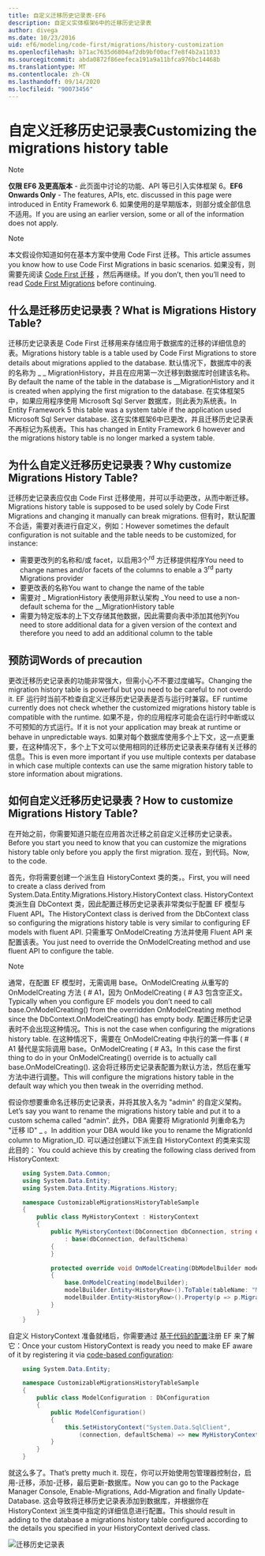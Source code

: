 ```yaml
---
title: 自定义迁移历史记录表-EF6
description: 自定义实体框架6中的迁移历史记录表
author: divega
ms.date: 10/23/2016
uid: ef6/modeling/code-first/migrations/history-customization
ms.openlocfilehash: b71ac7635d6804af2db9bf00acf7e8f4b2a11033
ms.sourcegitcommit: abda0872f86eefeca191a9a11bfca976bc14468b
ms.translationtype: MT
ms.contentlocale: zh-CN
ms.lasthandoff: 09/14/2020
ms.locfileid: "90073456"
---
```

# <a name="customizing-the-migrations-history-table"></a><span data-ttu-id="9657a-103">自定义迁移历史记录表</span><span class="sxs-lookup"><span data-stu-id="9657a-103">Customizing the migrations history table</span></span>
> [!NOTE]
> <span data-ttu-id="9657a-104">**仅限 EF6 及更高版本** - 此页面中讨论的功能、API 等已引入实体框架 6。</span><span class="sxs-lookup"><span data-stu-id="9657a-104">**EF6 Onwards Only** - The features, APIs, etc. discussed in this page were introduced in Entity Framework 6.</span></span> <span data-ttu-id="9657a-105">如果使用的是早期版本，则部分或全部信息不适用。</span><span class="sxs-lookup"><span data-stu-id="9657a-105">If you are using an earlier version, some or all of the information does not apply.</span></span>

> [!NOTE]
> <span data-ttu-id="9657a-106">本文假设你知道如何在基本方案中使用 Code First 迁移。</span><span class="sxs-lookup"><span data-stu-id="9657a-106">This article assumes you know how to use Code First Migrations in basic scenarios.</span></span> <span data-ttu-id="9657a-107">如果没有，则需要先阅读 [Code First 迁移](xref:ef6/modeling/code-first/migrations/index) ，然后再继续。</span><span class="sxs-lookup"><span data-stu-id="9657a-107">If you don’t, then you’ll need to read [Code First Migrations](xref:ef6/modeling/code-first/migrations/index) before continuing.</span></span>

## <a name="what-is-migrations-history-table"></a><span data-ttu-id="9657a-108">什么是迁移历史记录表？</span><span class="sxs-lookup"><span data-stu-id="9657a-108">What is Migrations History Table?</span></span>

<span data-ttu-id="9657a-109">迁移历史记录表是 Code First 迁移用来存储应用于数据库的迁移的详细信息的表。</span><span class="sxs-lookup"><span data-stu-id="9657a-109">Migrations history table is a table used by Code First Migrations to store details about migrations applied to the database.</span></span> <span data-ttu-id="9657a-110">默认情况下，数据库中的表的名称为 \_ \_ MigrationHistory，并且在应用第一次迁移到数据库时创建该名称。</span><span class="sxs-lookup"><span data-stu-id="9657a-110">By default the name of the table in the database is \_\_MigrationHistory and it is created when applying the first migration to the database.</span></span> <span data-ttu-id="9657a-111">在实体框架5中，如果应用程序使用 Microsoft Sql Server 数据库，则此表为系统表。</span><span class="sxs-lookup"><span data-stu-id="9657a-111">In Entity Framework 5 this table was a system table if the application used Microsoft Sql Server database.</span></span> <span data-ttu-id="9657a-112">这在实体框架6中已更改，并且迁移历史记录表不再标记为系统表。</span><span class="sxs-lookup"><span data-stu-id="9657a-112">This has changed in Entity Framework 6 however and the migrations history table is no longer marked a system table.</span></span>

## <a name="why-customize-migrations-history-table"></a><span data-ttu-id="9657a-113">为什么自定义迁移历史记录表？</span><span class="sxs-lookup"><span data-stu-id="9657a-113">Why customize Migrations History Table?</span></span>

<span data-ttu-id="9657a-114">迁移历史记录表应仅由 Code First 迁移使用，并可以手动更改，从而中断迁移。</span><span class="sxs-lookup"><span data-stu-id="9657a-114">Migrations history table is supposed to be used solely by Code First Migrations and changing it manually can break migrations.</span></span> <span data-ttu-id="9657a-115">但有时，默认配置不合适，需要对表进行自定义，例如：</span><span class="sxs-lookup"><span data-stu-id="9657a-115">However sometimes the default configuration is not suitable and the table needs to be customized, for instance:</span></span>

-   <span data-ttu-id="9657a-116">需要更改列的名称和/或 facet，以启用3个<sup>rd</sup> 方迁移提供程序</span><span class="sxs-lookup"><span data-stu-id="9657a-116">You need to change names and/or facets of the columns to enable a 3<sup>rd</sup> party Migrations provider</span></span>
-   <span data-ttu-id="9657a-117">要更改表的名称</span><span class="sxs-lookup"><span data-stu-id="9657a-117">You want to change the name of the table</span></span>
-   <span data-ttu-id="9657a-118">需要对 \_ MigrationHistory 表使用非默认架构 \_</span><span class="sxs-lookup"><span data-stu-id="9657a-118">You need to use a non-default schema for the \_\_MigrationHistory table</span></span>
-   <span data-ttu-id="9657a-119">需要为特定版本的上下文存储其他数据，因此需要向表中添加其他列</span><span class="sxs-lookup"><span data-stu-id="9657a-119">You need to store additional data for a given version of the context and therefore you need to add an additional column to the table</span></span>

## <a name="words-of-precaution"></a><span data-ttu-id="9657a-120">预防词</span><span class="sxs-lookup"><span data-stu-id="9657a-120">Words of precaution</span></span>

<span data-ttu-id="9657a-121">更改迁移历史记录表的功能非常强大，但需小心不不要过度编写。</span><span class="sxs-lookup"><span data-stu-id="9657a-121">Changing the migration history table is powerful but you need to be careful to not overdo it.</span></span> <span data-ttu-id="9657a-122">EF 运行时当前不检查自定义迁移历史记录表是否与运行时兼容。</span><span class="sxs-lookup"><span data-stu-id="9657a-122">EF runtime currently does not check whether the customized migrations history table is compatible with the runtime.</span></span> <span data-ttu-id="9657a-123">如果不是，你的应用程序可能会在运行时中断或以不可预知的方式运行。</span><span class="sxs-lookup"><span data-stu-id="9657a-123">If it is not your application may break at runtime or behave in unpredictable ways.</span></span> <span data-ttu-id="9657a-124">如果对每个数据库使用多个上下文，这一点更重要，在这种情况下，多个上下文可以使用相同的迁移历史记录表来存储有关迁移的信息。</span><span class="sxs-lookup"><span data-stu-id="9657a-124">This is even more important if you use multiple contexts per database in which case multiple contexts can use the same migration history table to store information about migrations.</span></span>

## <a name="how-to-customize-migrations-history-table"></a><span data-ttu-id="9657a-125">如何自定义迁移历史记录表？</span><span class="sxs-lookup"><span data-stu-id="9657a-125">How to customize Migrations History Table?</span></span>

<span data-ttu-id="9657a-126">在开始之前，你需要知道只能在应用首次迁移之前自定义迁移历史记录表。</span><span class="sxs-lookup"><span data-stu-id="9657a-126">Before you start you need to know that you can customize the migrations history table only before you apply the first migration.</span></span> <span data-ttu-id="9657a-127">现在，到代码。</span><span class="sxs-lookup"><span data-stu-id="9657a-127">Now, to the code.</span></span>

<span data-ttu-id="9657a-128">首先，你将需要创建一个派生自 HistoryContext 类的类，。</span><span class="sxs-lookup"><span data-stu-id="9657a-128">First, you will need to create a class derived from System.Data.Entity.Migrations.History.HistoryContext class.</span></span> <span data-ttu-id="9657a-129">HistoryContext 类派生自 DbContext 类，因此配置迁移历史记录表非常类似于配置 EF 模型与 Fluent API。</span><span class="sxs-lookup"><span data-stu-id="9657a-129">The HistoryContext class is derived from the DbContext class so configuring the migrations history table is very similar to configuring EF models with fluent API.</span></span> <span data-ttu-id="9657a-130">只需重写 OnModelCreating 方法并使用 Fluent API 来配置该表。</span><span class="sxs-lookup"><span data-stu-id="9657a-130">You just need to override the OnModelCreating method and use fluent API to configure the table.</span></span>

>[!NOTE]
> <span data-ttu-id="9657a-131">通常，在配置 EF 模型时，无需调用 base。OnModelCreating 从重写的 OnModelCreating 方法 ( # A1，因为 OnModelCreating ( # A3 包含空正文。</span><span class="sxs-lookup"><span data-stu-id="9657a-131">Typically when you configure EF models you don’t need to call base.OnModelCreating() from the overridden OnModelCreating method since the DbContext.OnModelCreating() has empty body.</span></span> <span data-ttu-id="9657a-132">配置迁移历史记录表时不会出现这种情况。</span><span class="sxs-lookup"><span data-stu-id="9657a-132">This is not the case when configuring the migrations history table.</span></span> <span data-ttu-id="9657a-133">在这种情况下，需要在 OnModelCreating 中执行的第一件事 ( # A1 替代是实际调用 base。OnModelCreating ( # A3。</span><span class="sxs-lookup"><span data-stu-id="9657a-133">In this case the first thing to do in your OnModelCreating() override is to actually call base.OnModelCreating().</span></span> <span data-ttu-id="9657a-134">这会将迁移历史记录表配置为默认方法，然后在重写方法中进行调整。</span><span class="sxs-lookup"><span data-stu-id="9657a-134">This will configure the migrations history table in the default way which you then tweak in the overriding method.</span></span>

<span data-ttu-id="9657a-135">假设你想要重命名迁移历史记录表，并将其放入名为 "admin" 的自定义架构。</span><span class="sxs-lookup"><span data-stu-id="9657a-135">Let’s say you want to rename the migrations history table and put it to a custom schema called “admin”.</span></span> <span data-ttu-id="9657a-136">此外，DBA 需要将 MigrationId 列重命名为 "迁移 ID" \_ 。</span><span class="sxs-lookup"><span data-stu-id="9657a-136">In addition your DBA would like you to rename the MigrationId column to Migration\_ID.</span></span> <span data-ttu-id="9657a-137">可以通过创建以下派生自 HistoryContext 的类来实现此目的：</span><span class="sxs-lookup"><span data-stu-id="9657a-137"> You could achieve this by creating the following class derived from HistoryContext:</span></span>

``` csharp
    using System.Data.Common;
    using System.Data.Entity;
    using System.Data.Entity.Migrations.History;

    namespace CustomizableMigrationsHistoryTableSample
    {
        public class MyHistoryContext : HistoryContext
        {
            public MyHistoryContext(DbConnection dbConnection, string defaultSchema)
                : base(dbConnection, defaultSchema)
            {
            }

            protected override void OnModelCreating(DbModelBuilder modelBuilder)
            {
                base.OnModelCreating(modelBuilder);
                modelBuilder.Entity<HistoryRow>().ToTable(tableName: "MigrationHistory", schemaName: "admin");
                modelBuilder.Entity<HistoryRow>().Property(p => p.MigrationId).HasColumnName("Migration_ID");
            }
        }
    }
```

<span data-ttu-id="9657a-138">自定义 HistoryContext 准备就绪后，你需要通过 [基于代码的配置](https://msdn.com/data/jj680699)注册 EF 来了解它：</span><span class="sxs-lookup"><span data-stu-id="9657a-138">Once your custom HistoryContext is ready you need to make EF aware of it by registering it via [code-based configuration](https://msdn.com/data/jj680699):</span></span>

``` csharp
    using System.Data.Entity;

    namespace CustomizableMigrationsHistoryTableSample
    {
        public class ModelConfiguration : DbConfiguration
        {
            public ModelConfiguration()
            {
                this.SetHistoryContext("System.Data.SqlClient",
                    (connection, defaultSchema) => new MyHistoryContext(connection, defaultSchema));
            }
        }
    }
```

<span data-ttu-id="9657a-139">就这么多了。</span><span class="sxs-lookup"><span data-stu-id="9657a-139">That’s pretty much it.</span></span> <span data-ttu-id="9657a-140">现在，你可以开始使用包管理器控制台，启用-迁移，添加-迁移，最后更新-数据库。</span><span class="sxs-lookup"><span data-stu-id="9657a-140">Now you can go to the Package Manager Console, Enable-Migrations, Add-Migration and finally Update-Database.</span></span> <span data-ttu-id="9657a-141">这会导致将迁移历史记录表添加到数据库，并根据你在 HistoryContext 派生类中指定的详细信息进行配置。</span><span class="sxs-lookup"><span data-stu-id="9657a-141">This should result in adding to the database a migrations history table configured according to the details you specified in your HistoryContext derived class.</span></span>

![迁移历史记录表](~/ef6/media/database.png)
